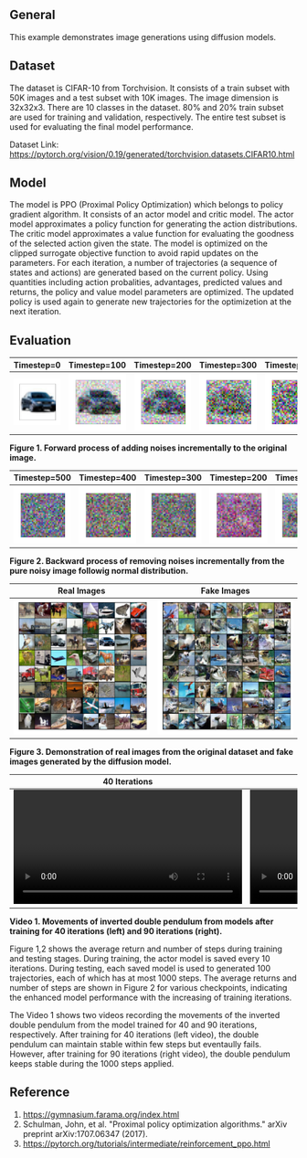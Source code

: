 ## General
This example demonstrates image generations using diffusion models. 

## Dataset
The dataset is CIFAR-10 from Torchvision. It consists of a train subset with 50K images and a test subset with 10K images. The image dimension is 32x32x3. There are 10 classes in the dataset. 80% and 20% train subset are used for training and validation, respectively. The entire test subset is used for evaluating the final model performance. 

Dataset Link: https://pytorch.org/vision/0.19/generated/torchvision.datasets.CIFAR10.html

## Model
The model is PPO (Proximal Policy Optimization) which belongs to policy gradient algorithm. It consists of an actor model and critic model. The actor model approximates a policy function for generating the action distributions. The critic model approximates a value function for evaluating the goodness of the selected action given the state. The model is optimized on the clipped surrogate objective function to avoid rapid updates on the parameters. For each iteration, a number of trajectories (a sequence of states and actions) are generated based on the current policy. Using quantities including action probalities, advantages, predicted values and returns, the policy and value model parameters are optimized. The updated policy is used again to generate new trajectories for the optimizetion at the next iteration.

## Evaluation
| Timestep=0 | Timestep=100 | Timestep=200 | Timestep=300 | Timestep=400 | Timestep=500 |
|---|---|---|---|---|---|
| <img src="figures/noise_image_0.tif" /> | <img src="figures/noise_image_100.tif" /> | <img src="figures/noise_image_200.tif" /> | <img src="figures/noise_image_300.tif" /> | <img src="figures/noise_image_400.tif" /> | <img src="figures/noise_image_500.tif" /> |

**Figure 1. Forward process of adding noises incrementally to the original image.**

| Timestep=500 | Timestep=400 | Timestep=300 | Timestep=200 | Timestep=100 | Timestep=0 |
|---|---|---|---|---|---|
| <img src="figures/denoise_image_500.tif" /> | <img src="figures/denoise_image_400.tif" /> | <img src="figures/denoise_image_300.tif" /> | <img src="figures/denoise_image_200.tif" /> | <img src="figures/denoise_image_100.tif" /> | <img src="figures/denoise_image_0.tif" /> |

**Figure 2. Backward process of removing noises incrementally from the pure noisy image followig normal distribution.**

| Real Images | Fake Images |
|---|---|
| <img src="figures/real_images.tif" width="500" /> | <img src="figures/fake_images.tif" width="500" /> |

**Figure 3. Demonstration of real images from the original dataset and fake images generated by the diffusion model.**

| 40 Iterations | 90 Iterations |
|---|---|
|<video src="https://github.com/user-attachments/assets/5774f724-26c2-416f-82bc-0e728f770125" height="200"></video> | <video src="https://github.com/user-attachments/assets/819be0f8-5c3c-4104-b463-e6a56da8c6de" height="200"></video> |

**Video 1. Movements of inverted double pendulum from models after training for 40 iterations (left) and 90 iterations (right).**

Figure 1,2 shows the average return and number of steps during training and testing stages. During training, the actor model is saved every 10 iterations. During testing, each saved model is used to generated 100 trajectories, each of which has at most 1000 steps. The average returns and number of steps are shown in Figure 2 for various checkpoints, indicating the enhanced model performance with the increasing of training iterations. 

The Video 1 shows two videos recording the movements of the inverted double pendulum from the model trained for 40 and 90 iterations, respectively. After training for 40 iterations (left video), the double pendulum can maintain stable within few steps but eventaully fails. However, after training for 90 iterations (right video), the double pendulum keeps stable during the 1000 steps applied.

## Reference
1. https://gymnasium.farama.org/index.html
2. Schulman, John, et al. "Proximal policy optimization algorithms." arXiv preprint arXiv:1707.06347 (2017).
3. https://pytorch.org/tutorials/intermediate/reinforcement_ppo.html
